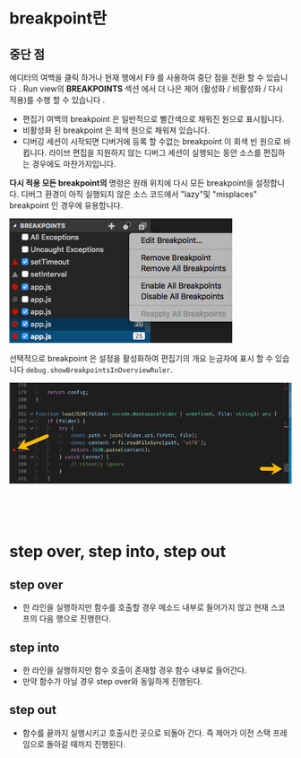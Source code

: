 # breakpoint란


## 중단 점

에디터의 여백을 클릭 하거나 현재 행에서 F9 를 사용하여 중단 점을 전환 할 수 있습니다 . Run view의 **BREAKPOINTS** 섹션 에서 더 나은  제어 (활성화 / 비활성화 / 다시 적용)를 수행 할 수 있습니다 .

- 편집기 여백의 breakpoint 은 일반적으로 빨간색으로 채워진 원으로 표시됩니다.
- 비활성화 된 breakpoint 은 회색 원으로 채워져 있습니다.
- 디버깅 세션이 시작되면 디버거에 등록 할 수없는 breakpoint 이 회색 빈 원으로 바뀝니다. 라이브 편집을 지원하지 않는 디버그 세션이 실행되는 동안 소스를 편집하는 경우에도 마찬가지입니다.

**다시 적용 모든 breakpoint의** 명령은 원래 위치에 다시 모든 breakpoint을 설정합니다. 디버그 환경이 아직 실행되지 않은 소스 코드에서 "lazy"및 "misplaces" breakpoint 인 경우에 유용합니다.

![](img/breakpoints.png)





선택적으로 breakpoint 은 설정을 활성화하여 편집기의 개요 눈금자에 표시 할 수 있습니다 `debug.showBreakpointsInOverviewRuler`.

![](img/breakpoints2.png)

​    

​    



# step over, step into, step out

## step over

- 한 라인을 실행하지만 함수를 호출할 경우 메소드 내부로 들어가지 않고 현재 스코프의 다음 행으로 진행한다.



## step into

- 한 라인을 실행하지만 함수 호출이 존재할 경우 함수 내부로 들어간다.
- 만약 함수가 아닐 경우 step over와 동일하게 진행된다.



## step out 

- 함수를 끝까지 실행시키고 호출시킨 곳으로 되돌아 간다. 즉 제어가 이전 스택 프레임으로 돌아갈 때까지 진행된다. 
